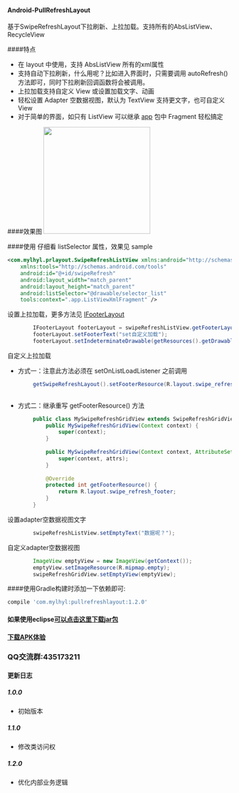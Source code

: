 #### Android-PullRefreshLayout
基于SwipeRefreshLayout下拉刷新、上拉加载。支持所有的AbsListView、RecycleView

####特点
 * 在 layout 中使用，支持 AbsListView 所有的xml属性
 * 支持自动下拉刷新，什么用呢？比如进入界面时，只需要调用 autoRefresh() 方法即可，同时下拉刷新回调函数将会被调用。
 * 上拉加载支持自定义 View 或设置加载文字、动画
 * 轻松设置 Adapter 空数据视图，默认为 TextView 支持更文字，也可自定义 View
 * 对于简单的界面，如只有 ListView 可以继承 [app](pullrefreshlayout/src/main/java/com/mylhyl/prlayout/app)
   包中 Fragment 轻松搞定

####效果图
<img src="preview/gif.gif" width="240px"/>

####使用
  仔细看 listSelector 属性，效果见 sample
```xml
<com.mylhyl.prlayout.SwipeRefreshListView xmlns:android="http://schemas.android.com/apk/res/android"
    xmlns:tools="http://schemas.android.com/tools"
    android:id="@+id/swipeRefresh"
    android:layout_width="match_parent"
    android:layout_height="match_parent"
    android:listSelector="@drawable/selector_list"
    tools:context=".app.ListViewXmlFragment" />
```
 设置上拉加载，更多方法见 [IFooterLayout](pullrefreshlayout/src/main/java/com/mylhyl/prlayout/internal/IFooterLayout.java)
```java
        IFooterLayout footerLayout = swipeRefreshListView.getFooterLayout();
        footerLayout.setFooterText("set自定义加载");
        footerLayout.setIndeterminateDrawable(getResources().getDrawable(R.drawable.footer_progressbar));
```
 自定义上拉加载
 
 * 方式一：注意此方法必须在 setOnListLoadListener 之前调用
 
```java
        getSwipeRefreshLayout().setFooterResource(R.layout.swipe_refresh_footer);        
        
```
 * 方式二：继承重写 getFooterResource() 方法
 
```java
        public class MySwipeRefreshGridView extends SwipeRefreshGridView {
            public MySwipeRefreshGridView(Context context) {
                super(context);
            }
        
            public MySwipeRefreshGridView(Context context, AttributeSet attrs) {
                super(context, attrs);
            }
        
            @Override
            protected int getFooterResource() {
                return R.layout.swipe_refresh_footer;
            }
        }
```
设置adapter空数据视图文字
```java
        swipeRefreshListView.setEmptyText("数据呢？");
```
 自定义adapter空数据视图
```java
        ImageView emptyView = new ImageView(getContext());
        emptyView.setImageResource(R.mipmap.empty);
        swipeRefreshGridView.setEmptyView(emptyView);
```

####使用Gradle构建时添加一下依赖即可:
```javascript
compile 'com.mylhyl:pullrefreshlayout:1.2.0'
```
#### 如果使用eclipse[可以点击这里下载jar包](preview/pullrefreshlayout.jar)
#### [下载APK体验](preview/sample-debug.apk)

### QQ交流群:435173211

#### 更新日志
##### 1.0.0
  * 初始版本

##### 1.1.0
  * 修改类访问权

##### 1.2.0
  * 优化内部业务逻辑


